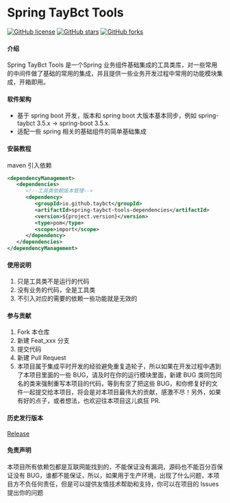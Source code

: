 # Spring TayBct Tools

[![GitHub license](https://img.shields.io/github/license/taybct/spring-taybct-tools?style=flat)](./LICENSE)
[![GitHub stars](https://img.shields.io/github/stars/taybct/spring-taybct-tools?color=fa6470&style=flat)](https://github.com/taybct/spring-taybct-tools/stargazers)
[![GitHub forks](https://img.shields.io/github/forks/taybct/spring-taybct-tools?style=flat)](https://github.com/taybct/spring-taybct-tools/network/members)

#### 介绍

Spring TayBct Tools 是一个Spring 业务组件基础集成的工具类库，对一些常用的中间件做了基础的常用的集成，并且提供一些业务开发过程中常用的功能模块集成，开箱即用。

#### 软件架构

- 基于 spring boot 开发，版本和 spring boot 大版本基本同步，例如 spring-taybct 3.5.x -> spring-boot 3.5.x.
- 适配一些 spring 相关的基础组件的简单基础集成

#### 安装教程

maven 引入依赖

```xml
<dependencyManagement>
   <dependencies>
      <!--工具类依赖版本管理-->
      <dependency>
         <groupId>io.github.taybct</groupId>
         <artifactId>spring-taybct-tools-dependencies</artifactId>
         <version>${project.version}</version>
         <type>pom</type>
         <scope>import</scope>
      </dependency>
   </dependencies>
</dependencyManagement>
```

#### 使用说明

1. 只是工具类不是运行的代码
2. 没有业务的代码，全是工具类
3. 不引入对应的需要的依赖一些功能就是无效的

#### 参与贡献

1. Fork 本仓库
2. 新建 Feat_xxx 分支
3. 提交代码
4. 新建 Pull Request
5. 本项目属于集成平时开发的经验避免重复造轮子，所以如果在开发过程中遇到了本项目里面的一些 BUG，请及时在你的运行模块里面，新建
   BUG 类同包同名的类来强制重写本项目的代码，等到有空了把这些
   BUG，和你修复好的文件一起提交给本项目，将会是对本项目最伟大的贡献，感激不尽！另外，如果有好的点子，或者想法，也欢迎往本项目这儿疯狂
   PR.

#### 历史发行版本

[Release](https://mangocrisp.top/code/taybct/release/)

#### 免责声明

本项目所有依赖包都是互联网能找到的，不能保证没有漏洞，源码也不能百分百保证没有
BUG，谁都不能保证，所以，如果用于生产环境，出现了什么问题，本项目方不负任何责任，但是可以提供友情技术帮助和支持，你可以在项目的
Issues 提出你的问题